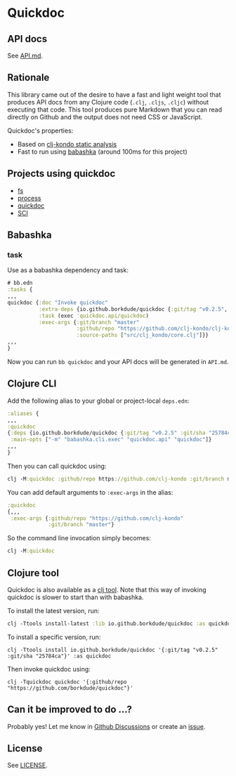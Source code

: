 # Quickdoc

## API docs

See [API.md](API.md).

## Rationale

This library came out of the desire to have a fast and light weight tool that
produces API docs from any Clojure code (`.clj`, `.cljs`, `.cljc`) without
executing that code. This tool produces pure Markdown that you can read directly
on Github and the output does not need CSS or JavaScript.

Quickdoc's properties:

- Based on [clj-kondo static analysis](https://github.com/clj-kondo/clj-kondo/tree/master/analysis)
- Fast to run using [babashka](#babashka) (around 100ms for this project)

## Projects using quickdoc

- [fs](https://github.com/babashka/fs/blob/master/API.md)
- [process](https://github.com/babashka/process/blob/master/API.md)
- [quickdoc](https://github.com/borkdude/quickdoc/blob/main/API.md)
- [SCI](https://github.com/babashka/sci/blob/master/API.md)

## Babashka

### task

Use as a babashka dependency and task:

``` clojure
# bb.edn
:tasks {
,,,
quickdoc {:doc "Invoke quickdoc"
          :extra-deps {io.github.borkdude/quickdoc {:git/tag "v0.2.5", :git/sha "25784ca"}}
          :task (exec 'quickdoc.api/quickdoc)
          :exec-args {:git/branch "master"
                      :github/repo "https://github.com/clj-kondo/clj-kondo"
                      :source-paths ["src/clj_kondo/core.clj"]}}
,,,
}
```

Now you can run `bb quickdoc` and your API docs will be generated in `API.md`.

## Clojure CLI

Add the following alias to your global or project-local `deps.edn`:

``` clojure
:aliases {
,,,
:quickdoc
{:deps {io.github.borkdude/quickdoc {:git/tag "v0.2.5" :git/sha "25784ca"}
 :main-opts ["-m" "babashka.cli.exec" "quickdoc.api" "quickdoc"]}
,,,
}
```

Then you can call quickdoc using:

``` clojure
clj -M:quickdoc :github/repo https://github.com/clj-kondo :git/branch master
```

You can add default arguments to `:exec-args` in the alias:

``` clojure
:quickdoc
{,,,
 :exec-args {:github/repo "https://github.com/clj-kondo"
             :git/branch "master"}
```

So the command line invocation simply becomes:

``` clojure
clj -M:quickdoc
```

## Clojure tool

Quickdoc is also available as a [clj
tool](https://clojure.org/reference/deps_and_cli#_tool_usage). Note that this
way of invoking quickdoc is slower to start than with babashka.

To install the latest version, run:

``` clojure
clj -Ttools install-latest :lib io.github.borkdude/quickdoc :as quickdoc
```

To install a specific version, run:

```
clj -Ttools install io.github.borkdude/quickdoc '{:git/tag "v0.2.5" :git/sha "25784ca"}' :as quickdoc
```


Then invoke quickdoc using:

```
clj -Tquickdoc quickdoc '{:github/repo "https://github.com/borkdude/quickdoc"}'
```

## Can it be improved to do ...?

Probably yes! Let me know in [Github Discussions](https://github.com/borkdude/quickdoc/discussions) or create an [issue](https://github.com/borkdude/quickdoc/issues).

## License

See [LICENSE](LICENSE).
